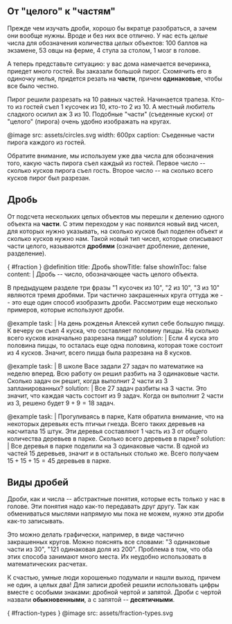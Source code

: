 ## От "целого" к "частям"

Прежде чем изучать дроби, хорошо бы вкратце разобраться, а зачем они вообще нужны.
Вроде и без них все отлично.
У нас есть *целые* числа для обозначения количества *целых* объектов: 100 баллов на экзамене, 53 овцы на ферме, 4 стула за столом, 1 мозг в голове.

А теперь представьте ситуацию: у вас дома намечается вечеринка, приедет много гостей.
Вы заказали большой пирог.
Схомячить его в одиночку нелья, придется резать на **части**, причем **одинаковые**, чтобы все было честно.

Пирог решили разрезать на 10 равных частей.
Начинается трапеза.
Кто-то из гостей съел 1 кусочек из 10, кто-то 2 из 10.
А местный любитель сладкого осилил аж 3 из 10.
Подобные "части" (съеденные куски) от "целого" (пирога) очень удобно изображать на кругах.

@image
    src: assets/circles.svg
    width: 600px
    caption: Съеденные части пирога каждого из гостей.

Обратите внимание, мы используем уже два числа для обозначения того, какую часть пирога съел каждый из гостей.
Первое число -- сколько кусков пирога съел гость. Второе число -- на сколько всего кусков пирог был разрезан.

## Дробь

От подсчета нескольких целых объектов мы перешли к делению одного объекта на **части**.
С этим переходом у нас появился новый вид чисел, для которых нужно указывать, на сколько кусков был поделен объект и сколько кусков нужно нам.
Такой новый тип чисел, которые описывают части целого, называются **дробями** (означает дробление, деление, разделение).

{ #fraction }
@definition
    title: Дробь
    showTitle: false
    showInToc: false
    content: |
        <ab-strong>Дробь</ab-strong> -- число, обозначающее часть целого объекта.

В предыдущем разделе три фразы "1 кусочек из 10", "2 из 10", "3 из 10" являются тремя дробями.
Три частично закрашенных круга оттуда же -- это еще один способ изобразить дроби.
Рассмотрим еще несколько примеров, которые используют дроби.

@example
    task: |
        На день рожденья Алексей купил себе большую пиццу.
        К вечеру он съел $4$ куска, что составляет половину пиццы.
        На сколько всего кусков изначально разрезана пицца?
    solution: |
        Если $4$ куска это половина пиццы, то осталась еще одна половина, которая тоже состоит из $4$ кусков.
        Значит, всего пицца была разрезана на $8$ кусков.

@example
    task: |
        В школе Васе задали $27$ задач по математике на неделю вперед.
        Всю работу он решил разбить на $3$ одинаковые части.
        Сколько задач он решит, когда выполнит $2$ части из $3$ запланированных?
    solution: |
        Все $27$ задач разбиты на $3$ части.
        Это значит, что каждая часть состоит из $9$ задач.
        Когда он выполнит $2$ части из $3$, решено будет $9 + 9 = 18$ задач.

@example
    task: |
        Прогуливаясь в парке, Катя обратила внимание, что на некоторых деревьях есть птичьи гнезда.
        Всего таких деревьев на насчитала $15$ штук.
        Эти деревья составляют $1$ часть из $3$ от общего количества деревьев в парке.
        Сколько всего деревьев в парке?
    solution: |
        Все деревья в парке поделили на $3$ одинаковые части.
        В одной из частей $15$ деревьев, значит и в остальных столько же.
        Всего получаем $15 + 15 + 15 = 45$ деревьев в парке.

## Виды дробей

Дроби, как и числа -- абстрактные понятия, которые есть только у нас в голове.
Эти понятия надо как-то передавать друг другу.
Так как обмениваться мыслями напрямую мы пока не можем, нужно эти дроби как-то записывать.

Это можно делать графически, например, в виде частично закрашенных кругов.
Можно пояснять все словами: "3 одинаковые части из 30", "121 одинаковая доля из 200".
Проблема в том, что оба этих способа занимают много места.
Их неудобно использовать в математических расчетах.

К счастью, умные люди хорошенько подумали и нашли выход, причем не один, а целых два!
Для записи дробей решили использовать цифры вместе с особыми знаками: дробной чертой и запятой.
Дроби с чертой назвали **обыкновенными**, а с запятой -- **десятичными**.

{ #fraction-types }
@image
    src: assets/fraction-types.svg